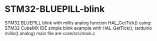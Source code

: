 # STM32-BLUEPILL-blink
STM32 BLUEPILL blink with millis analog function HAL_GetTick()
using: STM32 CubeMX IDE 
simple blink example with HAL_GetTick(); (arduino millis() analog)
main file are core/src/main.c
